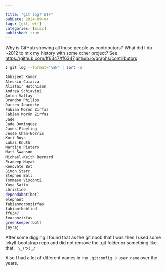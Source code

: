 ```yaml
---

title: "git log? WTF"
pubDate: 2024-09-04
tags: [git, wtf]
categories: [misc]
published: true
---
```


Why is GitHub showing all these people as contributors? What did I do ~2012 to mix my history with some other project? See https://github.com/ff6347/ff6347.github.io/graphs/contributors

```bash
❯ git log --format='%aN' | sort -u

Abhijeet Kumar
Alessio Caiazza
Alistair Hutchison
Andrea Schiavini
Anton Vattay
Brandon Philips
Darren Jeacocke
Fabian Morón Zirfas
Fabian Morón Zirfas
Jade
Jade Dominguez
James Fleeting
Jesse Chan-Norris
Kori Roys
Lukas Knuth
Martijn Pieters
Matt Swanson
Michael-Keith Bernard
Pradeep Nayak
Renovate Bot
Simon Starr
Stephen Ball
Tommaso Visconti
Yuya Saito
christine
dependabot[bot]
elephant
fabianmoronzirfas
fabiantheblind
ff6347
fmoronzirfas
greenkeeper[bot]
jayraj
```

After some digging I found that as the git noob that I was then I used some jekyll-bootstrap repo and did not remove the .git folder or something like that. `¯\_(ツ)_/¯`

Also I had a lot of different names in my `.gitconfig` → `user.name` over the years.
